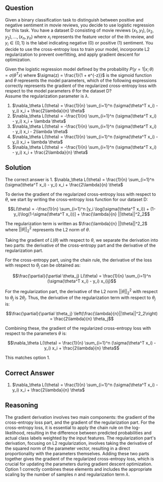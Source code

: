 ## Question

Given a binary classification task to distinguish between positive and negative sentiment in movie reviews, you decide to use logistic regression for this task. You have a dataset D consisting of movie reviews $(x_1, y_1), (x_2, y_2), ..., (x_n, y_n)$ where $x_i$ represents the feature vector of the ith review, and $y_i \in \{0, 1\}$ is the label indicating negative (0) or positive (1) sentiment. You decide to use the cross-entropy loss to train your model, incorporate L2 regularization to prevent overfitting, and apply gradient descent for optimization.

Given the logistic regression model defined by the probability $P(y = 1 | x; \theta) = \sigma(\theta^T x)$ where $\sigma(z) = \frac{1}{1 + e^{-z}}$ is the sigmoid function and $\theta$ represents the model parameters, which of the following expressions correctly represents the gradient of the regularized cross-entropy loss with respect to the model parameters $\theta$ for the dataset D?   
Assume the regularization parameter is $\lambda$.

1. $\nabla_\theta L(\theta) = \frac{1}{n} \sum_{i=1}^n (\sigma(\theta^T x_i) - y_i) x_i + \frac{2\lambda}{n} \theta$
2. $\nabla_\theta L(\theta) = -\frac{1}{n} \sum_{i=1}^n (\sigma(\theta^T x_i) - y_i) x_i + \lambda \theta$
3. $\nabla_\theta L(\theta) = -\frac{1}{n} \sum_{i=1}^n (\sigma(\theta^T x_i) - y_i) x_i - 2\lambda \theta$
4. $\nabla_\theta L(\theta) = \frac{1}{n} \sum_{i=1}^n (\sigma(\theta^T x_i) - y_i) x_i + \lambda \theta$
5. $\nabla_\theta L(\theta) = -\frac{1}{n} \sum_{i=1}^n (\sigma(\theta^T x_i) - y_i) x_i + \frac{2\lambda}{n} \theta$

## Solution

The correct answer is 1. $\nabla_\theta L(\theta) = \frac{1}{n} \sum_{i=1}^n (\sigma(\theta^T x_i) - y_i) x_i + \frac{2\lambda}{n} \theta$

To derive the gradient of the regularized cross-entropy loss with respect to $\theta$, we start by writing the cross-entropy loss function for our dataset D:

$$L(\theta) = -\frac{1}{n} \sum_{i=1}^n [y_i \log(\sigma(\theta^T x_i)) + (1-y_i)\log(1-\sigma(\theta^T x_i))] + \frac{\lambda}{n} ||\theta||^2_2$$

The regularization term is written as $\frac{\lambda}{n} ||\theta||^2_2$ where $||\theta||^2_2$ represents the L2 norm of $\theta$.

Taking the gradient of $L(\theta)$ with respect to $\theta$, we separate the derivation into two parts: the derivative of the cross-entropy part and the derivative of the regularization part.

For the cross-entropy part, using the chain rule, the derivative of the loss with respect to $\theta_j$ can be obtained as:

$$\frac{\partial}{\partial \theta_j} L(\theta) = \frac{1}{n} \sum_{i=1}^n (\sigma(\theta^T x_i) - y_i) x_{ij}$$

For the regularization part, the derivative of the L2 norm $||\theta||^2_2$ with respect to $\theta_j$ is $2\theta_j$. Thus, the derivative of the regularization term with respect to $\theta_j$ is:

$$\frac{\partial}{\partial \theta_j} \left(\frac{\lambda}{n}||\theta||^2_2\right) = \frac{2\lambda}{n} \theta_j$$

Combining these, the gradient of the regularized cross-entropy loss with respect to the parameters $\theta$ is:

$$\nabla_\theta L(\theta) = \frac{1}{n} \sum_{i=1}^n (\sigma(\theta^T x_i) - y_i) x_i + \frac{2\lambda}{n} \theta$$

This matches option 1.

## Correct Answer

1. $\nabla_\theta L(\theta) = \frac{1}{n} \sum_{i=1}^n (\sigma(\theta^T x_i) - y_i) x_i + \frac{2\lambda}{n} \theta$

## Reasoning

The gradient derivation involves two main components: the gradient of the cross-entropy loss part, and the gradient of the regularization part. For the cross-entropy loss, it is essential to apply the chain rule on the log-likelihood, resulting in the difference between predicted probabilities and actual class labels weighted by the input features. The regularization part's derivation, focusing on L2 regularization, involves taking the derivative of the squared norm of the parameter vector, resulting in a direct proportionality with the parameters themselves. Adding these two parts together gives the gradient of the regularized cross-entropy loss, which is crucial for updating the parameters during gradient descent optimization. Option 1 correctly combines these elements and includes the appropriate scaling by the number of samples $n$ and regularization term $\lambda$.